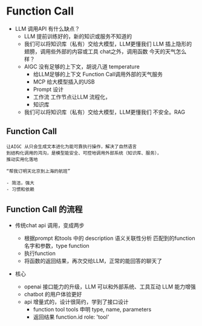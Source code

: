 # Function Call
- LLM 调用API 有什么缺点？
    - LLM 提前训练好的，新的知识或服务不知道的
    - 我们可以将知识库（私有）交给大模型，LLM更懂我们
        LLM 插上隐形的翅膀，调用些外部的内容或工具
        chat之外，调用函数
        今天的天气怎么样？
    - AIGC 没有足够的上下文，胡说八道
        temperature
        - 给LLM足够的上下文
            Function Call调用外部的天气服务
        - MCP
            给大模型插入的USB
        - Prompt 设计
        - 工作流
            工作节点让LLM 流程化，
        - 知识库
    - 我们可以将知识库（私有）交给大模型，LLM更懂我们
    不安全。RAG

## Function Call
    让AIGC 从只会生成文本进化为能可靠执行操作，解决了自然语言
    到结构化调用的鸿沟，是模型能安全、可控地调用外部系统（知识库、服务），
    推动实用化落地

    “帮我订明天北京到上海的航班”

    - 简洁，强大
    - 习惯和依赖

## Function Call 的流程

- 传统chat api 调用，变成两步
    - 根据prompt 和tools 中的 description 语义关联性分析
        匹配到的function 名字和参数，type function
    - 执行function 
    - 将函数的返回结果，再次交给LLM，正常的能回答的聊天了

- 核心
    - openai 接口能力的升级，LLM 可以和外部系统、工具互动
        LLM 能力增强
    - chatbot 的用户体验更好 
    - api 增量式的，设计很简约，学到了接口设计
        - function tool tools 申明
            type, name, parameters
        - 返回结果 function.id
            role: 'tool'